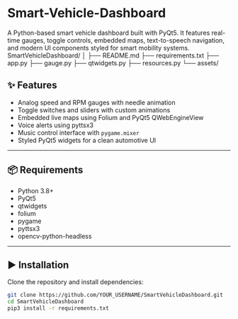 # Smart-Vehicle-Dashboard
A Python-based smart vehicle dashboard built with PyQt5. It features real-time gauges, toggle controls, embedded maps, text-to-speech navigation, and modern UI components styled for smart mobility systems.
SmartVehicleDashboard/
│
├── README.md
├── requirements.txt
├── app.py
├── gauge.py
├── qtwidgets.py
├── resources.py
└── assets/      

## ✨ Features

- Analog speed and RPM gauges with needle animation
- Toggle switches and sliders with custom animations
- Embedded live maps using Folium and PyQt5 QWebEngineView
- Voice alerts using pyttsx3
- Music control interface with `pygame.mixer`
- Styled PyQt5 widgets for a clean automotive UI

---

## 📦 Requirements

- Python 3.8+
- PyQt5
- qtwidgets
- folium
- pygame
- pyttsx3
- opencv-python-headless

---

## ▶️ Installation

Clone the repository and install dependencies:

```bash
git clone https://github.com/YOUR_USERNAME/SmartVehicleDashboard.git
cd SmartVehicleDashboard
pip3 install -r requirements.txt

